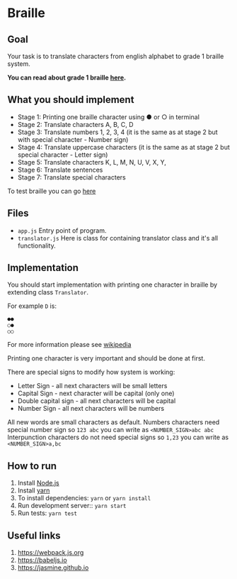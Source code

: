 # Braille
## Goal
Your task is to translate characters from english alphabet to grade 1 braille system.

**You can read about grade 1 braille [here](http://www.acb.org/tennessee/braille.html).**


## What you should implement

* Stage 1: Printing one braille character using ● or ○ in terminal
* Stage 2: Translate characters A, B, C, D
* Stage 3: Translate numbers 1, 2, 3, 4 (it is the same as at stage 2 but with special character - Number sign)
* Stage 4: Translate uppercase characters (it is the same as at stage 2 but special character - Letter sign)
* Stage 5: Translate characters K, L, M, N, U, V, X, Y,
* Stage 6: Translate sentences
* Stage 7: Translate special characters

To test braille you can go [here](https://www.brailletranslator.org/)


## Files
* `app.js` Entry point of program.
* `translator.js` Here is class for containing translator class and it's all functionality. 


## Implementation
You should start implementation with printing one character in braille by extending class `Translator`.

For example `D` is:
```
●●
○●
○○
```
For more information please see [wikipedia](https://en.wikipedia.org/wiki/Braille#Derivation)

Printing one character is very important and should be done at first. 

There are special signs to modify how system is working:
* Letter Sign - all next characters will be small letters
* Capital Sign - next character will be capital (only one)
* Double capital sign - all next characters will be capital
* Number Sign - all next characters will be numbers

All new words are small characters as default. 
Numbers characters need special number sign so `123 abc` you can write as `<NUMBER_SIGN>abc abc`
Interpunction characters do not need special signs so `1,23` you can write as `<NUMBER_SIGN>a,bc`


## How to run
1. Install [Node.js](https://nodejs.org/en/download/)
2. Install [yarn](https://yarnpkg.com/en/docs/install)
3. To install dependencies: `yarn` or `yarn install`
4. Run development server:: `yarn start`
5. Run tests: `yarn test`
## Useful links
1. https://webpack.js.org
2. https://babeljs.io
3. https://jasmine.github.io
